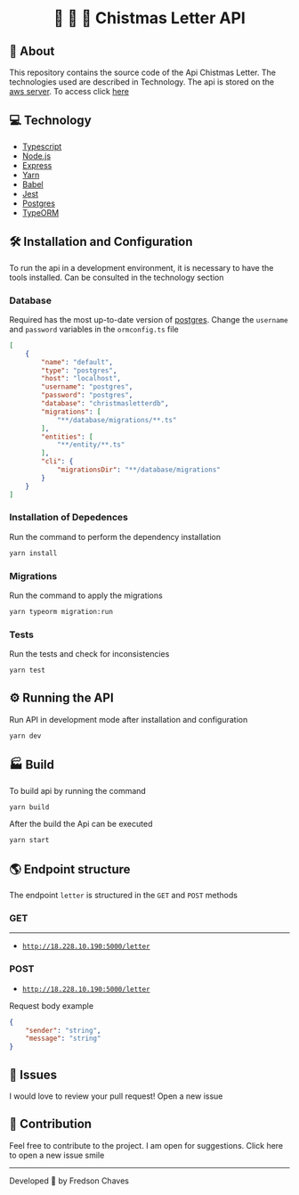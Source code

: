 <h1 align="center">
    🎅 🎁 🎄 Chistmas Letter API
</h1>
<!--
<p align="center">
  <a href="#🎅-test">Test</a>&nbsp;&nbsp;&nbsp;|&nbsp;&nbsp;&nbsp;
  <a href="#computer-tecnologias">Tecnologias</a>&nbsp;&nbsp;&nbsp;|&nbsp;&nbsp;&nbsp;
  <a href="#rocket-features">Features</a>&nbsp;&nbsp;&nbsp;|&nbsp;&nbsp;&nbsp;
  <a href="#warning-requisitos">Requisitos</a>&nbsp;&nbsp;&nbsp;|&nbsp;&nbsp;&nbsp;
  <a href="#card_index_dividers-como-acessar">Como acessar</a>&nbsp;&nbsp;&nbsp;|&nbsp;&nbsp;&nbsp;
  <a href="#postbox-perguntas-e-respostas">Perguntas e Respostas</a>
</p>
-->

## 🚀 About

This repository contains the source code of the Api Chistmas Letter. The technologies used are described in Technology. The api is stored on the [aws server](https://aws.amazon.com/pt/). To access click [here](http://18.228.10.190:5000/letter)

## 💻 Technology

- [Typescript](https://www.typescriptlang.org/)
- [Node.js](https://nodejs.org/en/)
- [Express](https://expressjs.com/pt-br/)
- [Yarn](https://yarnpkg.com/)
- [Babel](https://babeljs.io/)
- [Jest](https://jestjs.io/)
- [Postgres](https://www.postgresql.org/)
- [TypeORM](https://typeorm.io/#/)

## 🛠️ Installation and Configuration

To run the api in a development environment, it is necessary to have the tools installed. Can be consulted in the technology section

### Database

Required has the most up-to-date version of [postgres](https://www.postgresql.org/). Change the `username` and `password` variables in the `ormconfig.ts` file

```json
[
    {
        "name": "default",
        "type": "postgres",
        "host": "localhost",
        "username": "postgres",
        "password": "postgres",
        "database": "christmasletterdb",
        "migrations": [
            "**/database/migrations/**.ts"
        ],
        "entities": [
            "**/entity/**.ts"
        ],
        "cli": {
            "migrationsDir": "**/database/migrations"
        }
    }
]
```

### Installation of Depedences

Run the command to perform the dependency installation

```bash
yarn install
```

### Migrations

Run the command to apply the migrations

```bash
yarn typeorm migration:run
```

### Tests

Run the tests and check for inconsistencies

```bash
yarn test
```

## ⚙️ Running the API

Run API in development mode after installation and configuration

```bash
yarn dev
```

## 🏭 Build

To build api by running the command

```bash
yarn build
```

After the build the Api can be executed

```bash
yarn start
```

## 🌎 Endpoint structure

The endpoint `letter` is structured in the `GET` and `POST` methods

### GET

---

- [`http://18.228.10.190:5000/letter`](http://18.228.10.190:5000/letter)

### POST

- [`http://18.228.10.190:5000/letter`](http://18.228.10.190:5000/letter)

Request body example 

```json
{
    "sender": "string",
    "message": "string"
}
```

## 🐛 Issues

I would love to review your pull request! Open a new issue

## 🤝 Contribution

Feel free to contribute to the project. I am open for suggestions. Click here to open a new issue smile


---
Developed :blue_heart: by  Fredson Chaves
